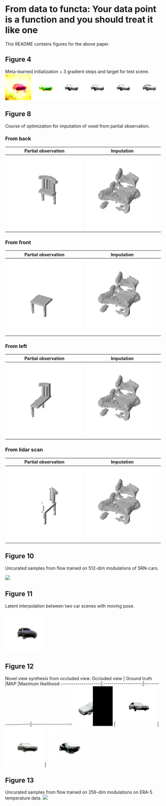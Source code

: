 # From data to functa: Your data point is a function and you should treat it like one

This README contains figures for the above paper.

## Figure 4
Meta-learned initialization + 3 gradient steps and target for test scene.
![](./figures/meta-learning-visualization-4-step-scene-gif.gif)

## Figure 8
Course of optimization for imputation of voxel from partial observation.

### From back
Partial observation        |  Imputation
:-------------------------:|:-------------------------:
![](./figures/voxel-imputation-back.png)  |  ![](./figures/voxel-imputation-front-from-back.gif)

### From front
Partial observation        |  Imputation
:-------------------------:|:-------------------------:
![](./figures/voxel-imputation-front.png)  |  ![](./figures/voxel-imputation-back-from-front.gif)

### From left
Partial observation        |  Imputation
:-------------------------:|:-------------------------:
![](./figures/voxel-imputation-left.png)  |  ![](./figures/voxel-imputation-right-from-left.gif)

### From lidar scan
Partial observation        |  Imputation
:-------------------------:|:-------------------------:
![](./figures/voxel-imputation-lidar-x.png)  |  ![](./figures/voxel-imputation-lidar-x.gif)


## Figure 10
Uncurated samples from flow trained on 512-dim modulations of SRN-cars.

![](./figures/car-flow-samples-512-gif.gif)

## Figure 11
Latent interpolation between two car scenes with moving pose.

![](./figures/car-flow-latent-interpolation-512-gif.gif)

## Figure 12
Novel view synthesis from occluded view.
Occluded view        |  Ground truth       |MAP                  |Maximum likelihood
:-------------------:|:-------------------:|:-------------------:|:-------------------:
![](./figures/novel-view-synthesis-car-masked.png) | ![](./figures/novel-view-synthesis-car-target.gif) | ![](./figures/novel-view-synthesis-car-mask-gif.gif)| ![](./figures/novel-view-synthesis-car-mask-no-prior-gif.gif)


## Figure 13
Uncurated samples from flow trained on 256-dim modulations on ERA-5 temperature data.
![](./figures/era5-flow-samples-256-gif.gif)


